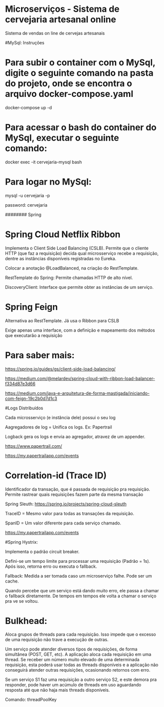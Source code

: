 # Microserviços - Sistema de cervejaria artesanal online

Sistema de vendas on line de cervejas artesanais

#MySql: Instruções

# Para subir o container com o MySql, digite o seguinte comando na pasta do projeto, onde se encontra o arquivo docker-compose.yaml

docker-compose up -d


# Para acessar o bash do container do MySql, executar o seguinte comando:

docker exec -it cervejaria-mysql bash


# Para logar no MySql:

mysql -u cervejaria -p 

password: cervejaria


######## Spring 

# Spring Cloud Netflix Ribbon

Implementa o Client Side Load Balancing (CSLB). Permite que o cliente HTTP (que faz a requisição) decida qual microsserviço recebe a requisição, dentre as instâncias disponíveis registradas no Eureka.

Colocar a anotação @LoadBalanced, na criação do RestTemplate.

RestTemplate do Spring: Permite chamadas HTTP de alto nível.

DiscoveryClient: Interface que permite obter as instâncias de um serviço.


# Spring Feign

Alternativa ao RestTemplate. Já usa o Ribbon para CSLB

Exige apenas uma interface, com a definição e mapeamento dos métodos que executarão a requisição



# Para saber mais:

https://spring.io/guides/gs/client-side-load-balancing/

https://medium.com/@melardev/spring-cloud-with-ribbon-load-balancer-f334d87e3d66

https://medium.com/java-e-arquitetura-de-forma-mastigada/iniciando-com-feign-19c2b0d7d1c3


#Logs Distribuídos

Cada microsserviço (e instância dele) possui o seu log

Aagregadores de log = Unifica os logs. Ex: Papertrail

Logback gera os logs e envia ao agregador, atravez de um appender.

https://www.papertrail.com/

https://my.papertrailapp.com/events


# Correlation-id (Trace ID)

Identificador da transação, que é passada de requisição pra requisição. Permite rastrear quais requisições fazem parte da mesma transação

Spring Sleuth: https://spring.io/projects/spring-cloud-sleuth

TraceID = Mesmo valor para todas as transações da requisição.

SpanID = Um valor diferente para cada serviço chamado.

https://my.papertrailapp.com/events


#Spring Hystrix:

Implementa o padrão circuit breaker. 

Defini-se um tempo limite para processar uma requisição (Padrão = 1s). Após isso, retorna erro ou executa o fallback.

Fallback: Medida a ser tomada caso um microserviço falhe. Pode ser um cache.

Quando percebe que um serviço está dando muito erro, ele passa a chamar o fallback diretamente. De tempos em tempos ele volta a chamar o serviço pra ve se voltou.


# Bulkhead:

Aloca grupos de threads para cada requisição. Isso impede que o excesso de uma requisição não trave a execução de outras.

Um serviço pode atender diversos tipos de requisições, de forma simultânea (POST, GET, etc). 
A aplicação aloca cada requisição em uma thread. Se receber um número muito elevado de uma determinada requisição, esta poderá usar todas as threads disponíveis e a aplicação não conseguirá atender outras requisições, ocasionando retornos com erro.

Se um serviço S1 faz uma requisição a outro serviço S2, e este demora pra responder, pode haver um acúmulo de threads em uso aguardando resposta até que não haja mais threads disponíveis. 

Comando: threadPoolKey
